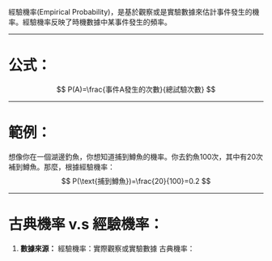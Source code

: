 經驗機率(Empirical Probability)，是基於觀察或是實驗數據來估計事件發生的機率。經驗機率反映了時機數據中某事件發生的頻率。
- - -
# 公式：
$$
P(A)=\frac{事件A發生的次數}{總試驗次數}
$$
- - -
# 範例：
想像你在一個湖邊釣魚，你想知道捕到鱒魚的機率。你去釣魚100次，其中有20次補到鱒魚。那麼，根據經驗機率：
$$
P(\text{捕到鱒魚})=\frac{20}{100}=0.2
$$
- - -
# 古典機率 v.s 經驗機率：

1. **數據來源：**
	經驗機率：實際觀察或實驗數據
	古典機率：